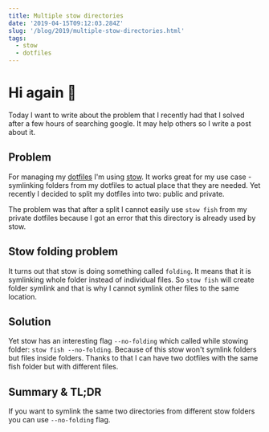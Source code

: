 ```yaml
---
title: Multiple stow directories
date: '2019-04-15T09:12:03.284Z'
slug: '/blog/2019/multiple-stow-directories.html'
tags:
  - stow
  - dotfiles
---
```


# Hi again 👋

Today I want to write about the problem that I recently had that I solved after a few
hours of searching google. It may help others so I write a post about it.

## Problem

For managing my [dotfiles](https://github.com/krzysztofzuraw/dotfiles) I'm using
[stow](https://www.gnu.org/software/stow/). It works great for my use case - symlinking
folders from my dotfiles to actual place that they are needed. Yet recently I decided
to split my dotfiles into two: public and private.

The problem was that after a split I cannot easily use `stow fish` from my private dotfiles because
I got an error that this directory is already used by stow.

## Stow folding problem

It turns out that stow is doing something called `folding`. It means that it is
symlinking whole folder instead of individual files. So `stow fish` will create
folder symlink and that is why I cannot symlink other files to the same location.

## Solution

Yet stow has an interesting flag `--no-folding` which called while stowing folder:
`stow fish --no-folding`. Because of this stow won't symlink folders but files
inside folders. Thanks to that I can have two dotfiles with the same fish folder
but with different files.

## Summary & TL;DR

If you want to symlink the same two directories from different stow folders you can
use `--no-folding` flag.
